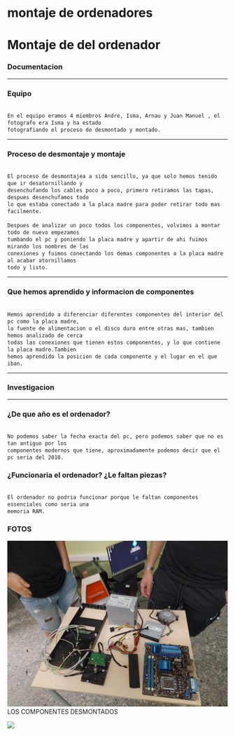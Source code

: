 # montaje de ordenadores

# Montaje de del ordenador

### Documentacion

---

### Equipo

```

En el equipo eramos 4 miembros Andre, Isma, Arnau y Juan Manuel , el fotografo era Isma y ha estado 
fotografiando el proceso de desmontado y montado.

```

---

### Proceso de desmontaje y montaje

```

El proceso de desmontajea a sido sencillo, ya que solo hemos tenido que ir desatornillando y
desenchufando los cables poco a poco, primero retiramos las tapas, despues desenchufamos todo
lo que estaba conectado a la placa madre para poder retirar todo mas facilmente.

Despues de analizar un poco todos los componentes, volvimos a montar todo de nuevo empezamos
tumbando el pc y poniendo la placa madre y apartir de ahi fuimos mirando los nombres de las
conexiones y fuimos conectando los demas componentes a la placa madre al acabar atornillamos
todo y listo.

```

---

### Que hemos aprendido y informacion de componentes

```

Hemos aprendido a diferenciar diferentes componentes del interior del pc como la placa madre,
la fuente de alimentacion o el disco duro entre otras mas, tambien hemos analizado de cerca
todas las conexiones que tienen estos componentes, y lo que contiene la placa madre.Tambien
hemos aprendido la posicion de cada componente y el lugar en el que iban.

```

---

### Investigacion

---

### ¿De que año es el ordenador?

```

No podemos saber la fecha exacta del pc, pero podemos saber que no es tan antiguo por los
componentes modernos que tiene, aproximadamente podemos decir que el pc seria del 2010.

```

### ¿Funcionaria el ordenador? ¿Le faltan piezas?

```

El ordenador no podria funcionar porque le faltan componentes essenciales como seria una
memoria RAM.

```

### FOTOS

![](https://raw.githubusercontent.com/ismamera/1er-trimestre/main/PC.jpg) LOS COMPONENTES DESMONTADOS




![](https://user-images.githubusercontent.com/90753264/136002006-981ba1b3-0cab-4332-ae8a-4f679dcc294e.png)




















